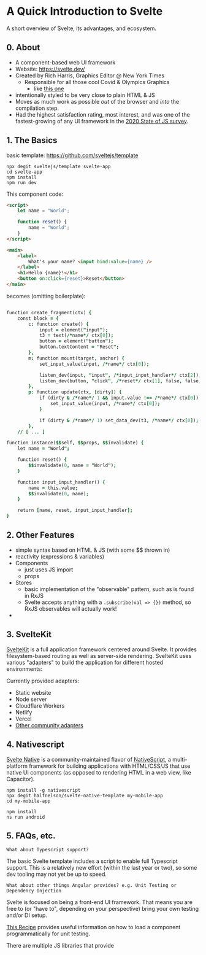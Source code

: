 # A Quick Introduction to Svelte

A short overview of Svelte, its advantages, and ecosystem.

## 0. About

* A component-based web UI framework
* Website: https://svelte.dev/
* Created by Rich Harris, Graphics Editor @ New York Times
	* Responsible for all those cool Covid & Olympics Graphics
		* like [this one](./assets/graphic.mp4)
* intentionally styled to be very close to plain HTML & JS
* Moves as much work as possible _out_ of the browser and _into_ the compilation step.
* Had the highest satisfaction rating, most interest, and was one of the fastest-growing of any UI framework in the [2020 State of JS survey](https://2020.stateofjs.com/en-US/technologies/front-end-frameworks/).

## 1. The Basics

basic template: https://github.com/sveltejs/template

```shell
npx degit sveltejs/template svelte-app
cd svelte-app
npm install
npm run dev
```

This component code:

```html
<script>
	let name = "World";

	function reset() {
		name = "World";
	}
</script>

<main>
	<label>
		What's your name? <input bind:value={name} />
	</label>
	<h1>Hello {name}!</h1>
	<button on:click={reset}>Reset</button>
</main>
```

becomes (omitting boilerplate):

```j s

function create_fragment(ctx) {
	const block = {
		c: function create() {
			input = element("input");
			t3 = text(/*name*/ ctx[0]);
			button = element("button");
			button.textContent = "Reset";
		},
		m: function mount(target, anchor) {
			set_input_value(input, /*name*/ ctx[0]);

			listen_dev(input, "input", /*input_input_handler*/ ctx[2]);
			listen_dev(button, "click", /*reset*/ ctx[1], false, false, false);
		},
		p: function update(ctx, [dirty]) {
			if (dirty & /*name*/ 1 && input.value !== /*name*/ ctx[0]) {
				set_input_value(input, /*name*/ ctx[0]);
			}

			if (dirty & /*name*/ 1) set_data_dev(t3, /*name*/ ctx[0]);
		},
	// [ ... ]

function instance($$self, $$props, $$invalidate) {
	let name = "World";

	function reset() {
		$$invalidate(0, name = "World");
	}

	function input_input_handler() {
		name = this.value;
		$$invalidate(0, name);
	}

	return [name, reset, input_input_handler];
}

```

## 2. Other Features

* simple syntax based on HTML & JS (with some $$ thrown in)
* reactivity (expressions & variables)
* Components
	* just uses JS import
	* props
* Stores
	* basic implementation of the "observable" pattern, such as is found in RxJS
	* Svelte accepts anything with a `.subscribe(val => {})` method, so RxJS observables will actually work!
*

## 3. SvelteKit

[SvelteKit](https://kit.svelte.dev/) is a full application framework centered around Svelte. It provides filesystem-based routing as well as server-side rendering. SvelteKit uses various "adapters" to build the application for different hosted environments:

Currently provided adapters:

* Static website
* Node server
* Cloudflare Workers
* Netlify
* Vercel
* [Other community adapters](https://sveltesociety.dev/components/#adapters)


## 4. Nativescript

[Svelte Native](https://svelte-native.technology/) is a community-maintained flavor of [NativeScript](https://nativescript.org/), a multi-platform framework for building applications with HTML/CSS/JS that use native UI components (as opposed to rendering HTML in a web view, like Capacitor).

```shell
npm install -g nativescript
npx degit halfnelson/svelte-native-template my-mobile-app
cd my-mobile-app

npm install
ns run android
```


## 5. FAQs, etc.

	What about Typescript support?

The basic Svelte template includes a script to enable full Typescript support. This is a relatively new effort (within the last year or two), so some dev tooling may not yet be up to speed.

	What about other things Angular provides? e.g. Unit Testing or Dependency Injection

Svelte is focused on being a front-end UI framework. That means you are free to (or "have to", depending on your perspective) bring your own testing and/or DI setup.

[This Recipe](https://svelte-recipes.netlify.app/testing/) provides useful information on how to load a component programmatically for unit testing.

There are multiple JS libraries that provide
